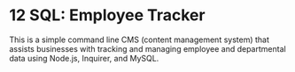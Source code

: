 # 12 SQL: Employee Tracker

This is a simple command line CMS (content management system) that assists businesses with tracking and managing employee and departmental data using Node.js, Inquirer, and MySQL.


